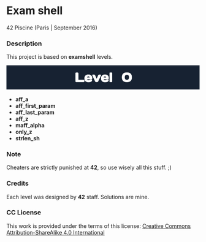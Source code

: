 # **Exam shell**

42 Piscine (Paris | September 2016)

### **Description**

This project is based on **examshell** levels.

![Level 0](images/level_0.png)

+ **aff_a**
+ **aff_first_param**
+ **aff_last_param**
+ **aff_z**
+ **maff_alpha**
+ **only_z**
+ **strlen_sh**

### **Note**

Cheaters are strictly punished at **42**, so use wisely all this stuff. ;)

### **Credits**

Each level was designed by **42** staff. Solutions are mine.

### **CC License**

This work is provided under the terms of this license: [Creative Commons Attribution-ShareAlike 4.0 International](https://creativecommons.org/licenses/by-sa/4.0/)
